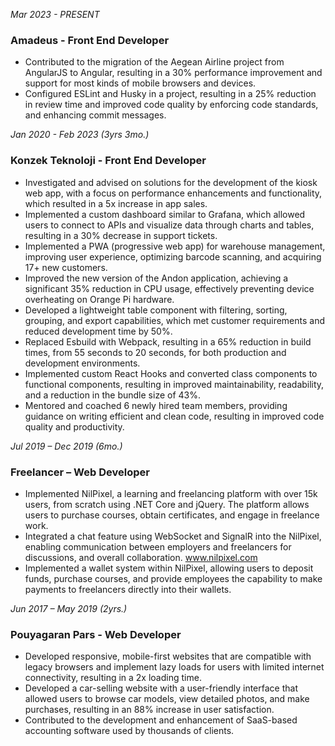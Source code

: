 *Mar 2023 - PRESENT*
### Amadeus - Front End Developer
- Contributed to the migration of the Aegean Airline project from AngularJS to Angular, resulting in a 30% performance improvement and support for most kinds of mobile browsers and devices.
- Configured ESLint and Husky in a project, resulting in a 25% reduction in review time and improved code quality by enforcing code standards, and enhancing commit messages.


*Jan 2020 - Feb 2023 (3yrs 3mo.)*
### Konzek Teknoloji - Front End Developer
- Investigated and advised on solutions for the development of the kiosk web app, with a focus on performance enhancements and functionality, which resulted in a 5x increase in app sales.
- Implemented a custom dashboard similar to Grafana, which allowed users to connect to APIs and visualize data through charts and tables, resulting in a 30% decrease in support tickets.
- Implemented a PWA (progressive web app) for warehouse management, improving user experience, optimizing barcode scanning, and acquiring 17+ new customers.
- Improved the new version of the Andon application, achieving a significant 35% reduction in CPU usage, effectively preventing device overheating on Orange Pi hardware.
- Developed a lightweight table component with filtering, sorting, grouping, and export capabilities, which met customer requirements and reduced development time by 50%.
- Replaced Esbuild with Webpack, resulting in a 65% reduction in build times, from 55 seconds to 20 seconds, for both production and development environments.
- Implemented custom React Hooks and converted class components to functional components, resulting in improved maintainability, readability, and a reduction in the bundle size of 43%.
- Mentored and coached 6 newly hired team members, providing guidance on writing efficient and clean code, resulting in improved code quality and productivity.


*Jul 2019 – Dec 2019 (6mo.)*
### Freelancer – Web Developer	
- Implemented NilPixel, a learning and freelancing platform with over 15k users, from scratch using .NET Core and jQuery. The platform allows users to purchase courses, obtain certificates, and engage in freelance work.
- Integrated a chat feature using WebSocket and SignalR into the NilPixel, enabling communication between employers and freelancers for discussions, and overall collaboration. www.nilpixel.com
- Implemented a wallet system within NilPixel, allowing users to deposit funds, purchase courses, and provide employees the capability to make payments to freelancers directly into their wallets.


*Jun 2017 – May 2019 (2yrs.)*
### Pouyagaran Pars - Web Developer
- Developed responsive, mobile-first websites that are compatible with legacy browsers and implement lazy loads for users with limited internet connectivity, resulting in a 2x loading time.
- Developed a car-selling website with a user-friendly interface that allowed users to browse car models, view detailed photos, and make purchases, resulting in an 88% increase in user satisfaction.
- Contributed to the development and enhancement of SaaS-based accounting software used by thousands of clients.
